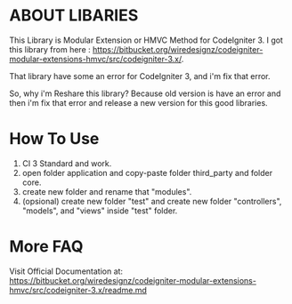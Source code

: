 # ABOUT LIBARIES
This Library is Modular Extension or HMVC Method for CodeIgniter 3.
I got this library from here : https://bitbucket.org/wiredesignz/codeigniter-modular-extensions-hmvc/src/codeigniter-3.x/.

That library have some an error for CodeIgniter 3, and i'm fix that error.

So, why i'm Reshare this library? Because old version is have an error and then i'm fix that error and release a new version for this good libraries.

# How To Use
1. CI 3 Standard and work.
2. open folder application and copy-paste folder third_party and folder core.
3. create new folder and rename that "modules".
4. (opsional) create new folder "test" and create new folder "controllers", "models", and "views" inside "test" folder.

# More FAQ
Visit Official Documentation at:
https://bitbucket.org/wiredesignz/codeigniter-modular-extensions-hmvc/src/codeigniter-3.x/readme.md